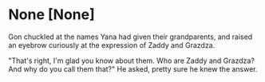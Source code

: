 # None [None]
Gon chuckled at the names Yana had given their grandparents, and raised an eyebrow curiously at the expression of Zaddy and Grazdza.

"That's right, I'm glad you know about them. Who are Zaddy and Grazdza? And why do you call them that?" He asked, pretty sure he knew the answer.

